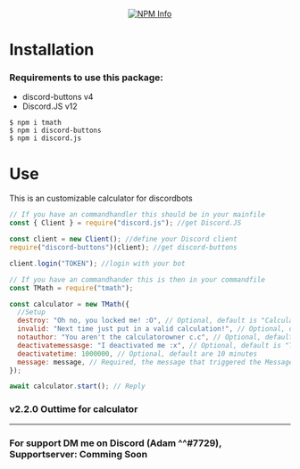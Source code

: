 <div align="center">
  <p>
    <a href="https://nodei.co/npm/tmath
/"><img src="https://nodei.co/npm/tmath.png?downloads=true&stars=true" alt="NPM Info" /></a>
  </p>
</div>

# Installation
### Requirements to use this package:
- discord-buttons v4
- Discord.JS v12

```
$ npm i tmath
$ npm i discord-buttons
$ npm i discord.js
```

# Use
This is an customizable calculator for discordbots

```js
// If you have an commandhandler this should be in your mainfile 
const { Client } = require("discord.js"); //get Discord.JS

const client = new Client(); //define your Discord client
require("discord-buttons")(client); //get discord-buttons

client.login("TOKEN"); //login with your bot

// If you have an commandhander this is then in your commandfile 
const TMath = require("tmath");

const calculator = new TMath({
  //Setup
  destroy: "Oh no, you locked me! :O", // Optional, default is "Calculator Locked"
  invalid: "Next time just put in a valid calculation!", // Optional, default is "Invalid Calculation"
  notauthor: "You aren't the calculatorowner c.c", // Optional, default is "Only the author can use the calculator! Run the command to create you're own."
  deactivatemessasge: "I deactivated me :x", // Optional, default is "The Calculator got deactivated"
  deactivatetime: 1000000, // Optional, default are 10 minutes
  message: message, // Required, the message that triggered the Messageevent/Command
});

await calculator.start(); // Reply
```

### v2.2.0 Outtime for calculator 

<hr/>

### For support DM me on Discord (Adam ^^#7729), Supportserver: Comming Soon
